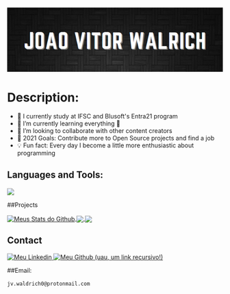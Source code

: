 ![Alt text](images/Background.png?raw=true "Background")

# Description:

- 📖 I currently study at IFSC and Blusoft's Entra21 program
- 👨‍ I’m currently learning everything 🤣
- 🙌 I’m looking to collaborate with other content creators
- 📅 2021 Goals: Contribute more to Open Source projects and find a job
- 💡 Fun fact: Every day I become a little more enthusiastic about programming

## Languages and Tools:

<a href="https://github.com/jvwaldrich0">
  <img align="center" src="https://github-readme-stats.vercel.app/api/top-langs/?username=jvwaldrich0&theme=dark&hide_langs_below=1" />
</a>


##Projects


<a href="https://github.com/jvwaldrich0">
 <img align="center" src="https://github-readme-stats.vercel.app/api?username=jvwaldrich0&show_icons=true&theme=dark&line_height=27" alt="Meus Stats do Github"/>
</a>

<a href="https://github.com/jvwaldrich0/">
  <img align="center" src="https://github-readme-stats.vercel.app/api/pin/?username=jvwaldrich0&repo=Aulas_Entra21&theme=dark" />
</a>

<a href="https://github.com/jvwaldrich0/">
  <img align="center" src="https://github-readme-stats.vercel.app/api/pin/?username=jvwaldrich0&repo=Cadastro&theme=dark" />
</a>

## Contact

<a href="https://br.linkedin.com/in/jo%C3%A3o-vitor-waldrich-35065b197">
  <img alt="Meu Linkedin" width="22px" src="https://cdn.jsdelivr.net/npm/simple-icons@v3/icons/linkedin.svg" />
</a>
<a href="https://github.com/jvwaldrich0">
  <img alt="Meu Github (uau, um link recursivo!)" width="22px" src="https://cdn.jsdelivr.net/npm/simple-icons@v3/icons/github.svg" />
</a>

##Email:

    jv.waldrich0@protonmail.com



